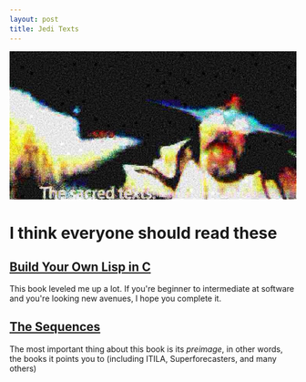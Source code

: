 ```yaml
---
layout: post
title: Jedi Texts
---
```

![The sacred jedi texts](/img/sacredtexts.png)

# I think everyone should read these

## [Build Your Own Lisp in C](http://buildyourownlisp.com/)
This book leveled me up a lot. If you're beginner to intermediate at software and you're looking new avenues, I hope you complete it. 

## [The Sequences](https://wiki.lesswrong.com/wiki/Rationality:_From_AI_to_Zombies)
The most important thing about this book is its _preimage_, in other words, the books it points you to (including ITILA, Superforecasters, and many others) 

